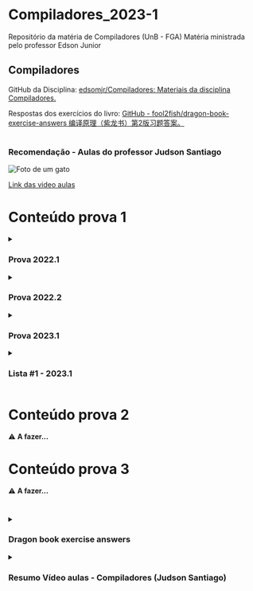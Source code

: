 # Compiladores_2023-1
Repositório da matéria de Compiladores (UnB - FGA) Matéria ministrada pelo professor Edson Junior

## Compiladores

GitHub da Disciplina: [edsomjr/Compiladores: Materiais da disciplina
Compiladores.](https://github.com/edsomjr/Compiladores)

Respostas dos exercícios do livro: [GitHub - fool2fish/dragon-book-exercise-answers
编译原理（紫龙书）第2版习题答案。](https://github.com/fool2fish/dragon-book-exercise-answers)
#
### Recomendação - Aulas do professor Judson Santiago
![Foto de um
gato](https://i.ytimg.com/vi/jgI711CrnnY/hqdefault.jpg?sqp=-oaymwEXCNACELwBSFryq4qpAwkIARUAAIhCGAE=&rs=AOn4CLCDf_lFr_zH1P6Vn2j8MGPozU2iqA)

[Link das video aulas](https://www.youtube.com/playlist?list=PLX6Nyaq0ebfhI396WlWN6WlBm-tp7vDtV)
#

# Conteúdo prova 1

<details>
  <summary>
    <h3> Prova 2022.1 </h3>
  </summary>

  [Gabarito
  oficial](https://github.com/ananorberto/Compiladores_2023-1/blob/main/Provas%20anteriores%20e%20lista/gab_2022_1-p1.pdf)

  1. Complete a sentença:

  “A compilação pode ser dividida em `6`fases, as quais podem ser classificadas em duas partes: `análise` e `síntese`.
  Outra organização possível separa as `4` primeiras fases na interface de vanguarda e as `2` últimas fases na interface
  de retaguarda.”

  #
  2. Considere a gramática livre de contexto G abaixo:
  `S → S concat L | S replace L L | ∊
  L → a | b | c`


  De acordo com as convenções de notação, responda as questões abaixo?
  (i) (2 pontos) Quais são os não-terminais de G?

  > Os não-terminais de G são `S e L`.

  <details>
    <summary>Explicação</summary>


    >💡 Os símbolos não-terminais são aqueles que podem ser expandidos em outros símbolos através das produções da
    gramática. No caso da gramática G
    > dada, existem dois não-terminais, S e L, que representam sequências de símbolos que podem ser derivados a partir
    das produções da gramática.

  </details>


  (ii) (2 pontos) Quais são os terminais de G?

  > Os terminais de G são `concat, replace, ∊, a, b e c`.

  <details>
    <summary>Explicação</summary>


    >💡 Os terminais de uma gramática livre de contexto são os símbolos que não podem ser mais derivados a partir das
    produções da gramática, ou seja,
    > são os símbolos que aparecem nas folhas da árvore de derivação. No caso da gramática G dada, os terminais são
    concat, replace, ∊, a, b e c, que
    > não podem mais ser derivados a partir das produções da gramática.

  </details>


  (iii) (1 ponto) Qual é o símbolo de partida de G?

  > O símbolo de partida de G é S (não-terminal da primeira produção listada).
  <details>
    <summary>Explicação</summary>

    >💡 Em outras palavras, quando começamos a usar a gramática G para gerar sequências de símbolos, começamos com o
    não-terminal S, e a partir daí podemos derivar sequências de símbolos usando as produções de G. Então, podemos dizer
    que S é o símbolo de partida de G.
  </details>

  #
  3. Assinale a alternativa correta.
  Considere o seguinte código de máquina de pilha:
  `value-l a
  push 5
  push 2
  ⌽
  value-r b
  ⍨`
  Marque a expressão, em notação infixada, que é avaliada por este código. Assuma que as operações ⌽ e ⍨ sejam binárias
  e que o ordem de extração dos operando da pilha seja a seguinte: primeiro o operando à direita, em seguida o operando
  à esquerda.


  (X) a := (5 ⌽ 2) ⍨ b
  (B) a := b ⍨ (2 ⌽ 5)
  (C) a := (b ⍨ 2) ⌽ 5
  (D) a := 5 ⌽ (2 ⍨ b)

  >💡 Resposta correta a := (5 ⌽ 2) ⍨ b.
  <details>
    <summary>Explicação</summary>

    1. A instrução "value-l a" indica que a variável "a" será o destino da operação que será realizada, e a instrução
    "value-r b" indica que a variável "b" será o segundo operando.
    2. Em seguida, a instrução "push 5" coloca o valor 5 no topo da pilha, seguida pela instrução "push 2" que coloca o
    valor 2 no topo da pilha.
    3. A instrução "⌽" retira os dois valores do topo da pilha e aplica o operador ⌽, que realiza uma operação binária
    com a ordem dos operandos invertida. Portanto, essa instrução avalia a expressão 2 ⌽ 5 e coloca o resultado (que é 5
    ⌽ 2) no topo da pilha.
    4. Por fim, a instrução "⍨" retira o valor no topo da pilha (que é o resultado da operação anterior, 5 ⌽ 2) e o
    coloca no segundo lugar da pilha, invertendo a ordem dos dois valores na pilha. Assim, o valor final na pilha é o
    resultado da expressão (5 ⌽ 2) ⍨ b, que é atribuído à variável "a”

  </details>
  #
  4. Julgue os itens abaixo. Em cada item, preencha os parêntesis com V (verdadeiro) ou F (falso).


  ( F ) Em uma produção, o símbolo não-terminal que será produzido fica do lado direito da seta.

  <details>
    <summary>💡 Explicação do porquê é falsa</summary>

    > A afirmação é falsa, pois em uma gramática livre de contexto, as regras de produção são escritas com uma seta →. O
    lado esquerdo contém um único símbolo não-terminal, enquanto o lado direito contém uma sequência de símbolos
    terminais e/ou não-terminais.
    Exemplo: `S → aB` (O símbolo não-terminal S é produzido a partir da sequência de símbolos "aB").

  </details>

  ( V ) O símbolo ∊ representa uma cadeia de Tokens vazia.
  ( F ) Uma gramática livre de contexto é ambígua se existe ao menos uma expressão que não possui árvore sintática.

  <details>
    <summary>💡 Explicação do porquê é falsa</summary>

    > Uma gramática é ambígua se existem duas ou mais árvores sintáticas distintas para a mesma sentença. Se uma
    expressão não possui árvore sintática, então ela não é derivável e, portanto, não pode ser ambígua ou não ambígua.

  </details>

  ( F ) Em uma definição dirigida pela sintaxe, um atributo de um nó n é dito sintetizado se ele depende apenas dos
  valores dos atributos das folhas da árvore.

  <details>
    <summary>💡 Explicação do porquê é falsa</summary>
    💡 Explicação do porquê é falsa

    > Um atributo de um nó é dito sintetizado se ele pode ser calculado a partir dos valores dos atributos dos filhos do
    nó da árvore. Sendo assim, o atributo pode depender de outros nós além das folhas da subárvore abaixo dele.

  </details>

  ( V ) Em um esquema de tradução, as ações semânticas são inseridas no lado direito da produção e são delimitadas por
  chaves.

  #
  5. Na linguagem de programação C o enunciado `do-while` possui a forma

  `do { cmd } while ( expr );`

  O laço inicia executando cmd. Em seguida, expr é avaliada: caso seja verdadeira, o laço reinicia com uma nova execução
  de cmd; caso contrário, o laço é encerrado. O significado do enunciado `do-while` é similar a

  `cmd ; while ( expr ) { cmd }`

  Construa um gabarito para a tradução dirigida pela sintaxe que traduz enunciados `do-while` em C para código de
  máquina de pilha.


  <table>
    <thead>
      <tr>
        <th>RÓTULO LOOP</th>
      </tr>
    </thead>
    <tbody>
      <tr>
        <td>CÓDIGO PARA cmd</td>
      </tr>
      <tr>
        <td>CÓDIGO PARA expr</td>
      </tr>
      <tr>
        <td>gotrue loop</td>
      </tr>
    </tbody>
  </table>


</details>
<details>
  <summary>
    <h3> Prova 2022.2 </h3>
  </summary>

</details>
<details>
  <summary>
    <h3> Prova 2023.1 </h3>
  </summary>

  Resposta questão 15 - Lógica da questão:

  [CONVIERTE UN NUMERAL DE BASE 7 A BASE DECIMAL](https://www.youtube.com/shorts/qnHaeTIIm9o)

  [https://www.youtube.com/shorts/qnHaeTIIm9o](https://www.youtube.com/shorts/qnHaeTIIm9o)

</details>
<details>
  <summary>
    <h3> Lista #1 - 2023.1 </h3>
  </summary>

  [lista_1.pdf](https://github.com/ananorberto/Compiladores_2023-1/blob/main/Provas%20anteriores%20e%20lista/lista_1.pdf)

  <details>
    <summary>
      Respostas
    </summary>
      
1. S → SS+ | SS x | a

```c
    S
    |
  /   \
SS+    ax
||     |
aa  +  ax
```

c. Expressões pós-fixadas de adição e multiplicação

2.  Lista →id, Lista | id 

  </details>
</details>


# Conteúdo prova 2

:warning: **A fazer...**

#

# Conteúdo prova 3

:warning: **A fazer...**
#

<details>
  <summary>
    <h3>Dragon book exercise answers</h3>
  </summary>

  ### **1.1.1**

  Qual é a diferença entre um compilador e um intérprete?

  ### Resposta

  Um compilador é um programa que pode ler um programa em um idioma - o idioma de origem - e traduzi-lo para um programa
  equivalente em outro idioma – o idioma de destino e relatar qualquer erros no programa de origem que ele detecta
  durante o processo de tradução.

  O intérprete executa diretamente as operações especificadas no programa de origem nas entradas fornecidas pelo
  usuário.

  ### **1.1.2**

  Quais são as vantagens de:
  (a) um compilador sobre um intérprete
  (b) um intérprete sobre um compilador?

  ### Resposta

  a. O programa de destino no idioma da máquina produzido por um compilador geralmente é muito mais rápido que um
  intérprete no mapeamento de entradas para saídas.

  b. Um intérprete geralmente pode fornecer um diagnóstico de erro melhor do que um compilador, porque executa a
  instrução do programa de origem por instrução.

  ### **1.1.3**

  Quais são as vantagens de um sistema de processamento de idiomas no qual o compilador produz linguagem de montagem em
  vez de linguagem de máquina?

  ### Resposta

  O compilador pode produzir um programa em linguagem de montagem como sua saída, porque a linguagem assembly é mais
  fácil de produzir como saída e mais fácil de depurar.

  ### **1.1.4**

  Um compilador que traduz um idioma de alto nível em outro de alto nível idioma é chamado de *fonte a fonte* tradutor.
  Quais são as vantagens para usando C como idioma de destino para um compilador?

  ### Resposta

  Para a linguagem C, existem muitos compiladores disponíveis que compilam em quase todo hardware.

  ### **1.1.5**

  Descreva algumas das tarefas que um montador precisa executar.

  ### Resposta

  Traduz do idioma da montagem para o código da máquina. Este código de máquina é realocável.

</details>


<details>
  <summary>
    <h3>Resumo Vídeo aulas - Compiladores (Judson Santiago)</h3>
  </summary>


- Aula00 (Introdução)
    - Existem dois tipos de processadores de linguagem:
        - Compiladores: traduzem programas para linguagem de máquina
        - Interpretadores: executam programas em linguagem de alto nível
    - A compilação se divide em duas partes:
        - Análise: leitura e análise do código fonte (3 analise - Decomposição)
        - Síntese: geração e otimização de código abjeto (3 síntese - Produção)
    - O desenvolvimento de um compilador é uma tarefa complexa
        - Ele deve estar correto, ser eficiente e ter uma boa usabilidade
- Aula01(Ambiente Linux) e Aula02( Ambiente VS Code)
    
    [Aula 01 - Ambiente Linux | Histórico | Terminal | Shell | g++ | gdb | make | cmake | Compiladores](https://www.youtube.com/live/JJmf1wlNGeQ?feature=share)
    
    [Aula 02 - Ambiente VS Code | Visual Studio Code | C++ | Make | CMake | g++ | gdb | Compiladores](https://www.youtube.com/live/7WrTl_MaLk8?feature=share)
    
- Aula03 (Tradução Dirigida pela Sintaxe)
    
    Pulamos o `Analisador Léxico`  poque usamos dígitos simples (1 | 2 | 3)
    
    ![Untitled](Compiladores%20c5d1f86db6d941e793f1b8acb658b62d/Untitled.png)
    
    - Uma Gramática é formada por um conjunto de produções.
        - Elas descrevem as construções de uma língua.
        - Cadeias válidas podem ser visualizadas por árvores de derivação.
    - A tradução dirigida por sintaxe permite construir um tradutor simples usando uma busca em profundidade na árvore de derivação:
        - Anotada com atributos
        - Modificada por ações semânticas
    - Essa técnica de tradução ilustra de forma simples a análise sintática.
- Aula04(Análise Sintática)

</details>
